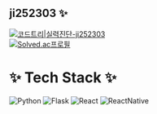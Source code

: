 ## ji252303 ✨
[![코드트리|실력진단-ji252303](https://banner.codetree.ai/v1/banner/ji252303)](https://www.codetree.ai/profiles/ji252303)<br>
[![Solved.ac프로필](http://mazassumnida.wtf/api/v2/generate_badge?boj=qordlstn629)](https://solved.ac/qordlstn629)
# ✨ Tech Stack ✨</h3>
![Python](https://img.shields.io/badge/Python-3776AB.svg?&style=for-the-badge&logo=Python&logoColor=white)
![Flask](https://img.shields.io/badge/Flask-000000?style=for-the-badge&logo=flask&logoColor=white)
![React](https://img.shields.io/badge/React-20232A?style=for-the-badge&logo=react&logoColor=61DAFB)
![ReactNative](https://img.shields.io/badge/React_Native-20232A?style=for-the-badge&logo=react&logoColor=61DAFB)




<!--
**ji252303/ji252303** is a ✨ _special_ ✨ repository because its `README.md` (this file) appears on your GitHub profile.

Here are some ideas to get you started:

- 🔭 I’m currently working on ...
- 🌱 I’m currently learning ...
- 👯 I’m looking to collaborate on ...
- 🤔 I’m looking for help with ...
- 💬 Ask me about ...
- 📫 How to reach me: ...
- 😄 Pronouns: ...
- ⚡ Fun fact: ...
-->
